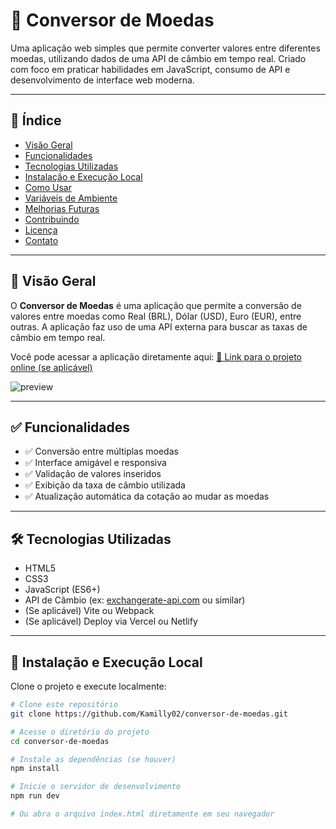 # 💱 Conversor de Moedas

Uma aplicação web simples que permite converter valores entre diferentes moedas, utilizando dados de uma API de câmbio em tempo real. Criado com foco em praticar habilidades em JavaScript, consumo de API e desenvolvimento de interface web moderna.

---

## 📌 Índice

- [Visão Geral](#visão-geral)
- [Funcionalidades](#funcionalidades)
- [Tecnologias Utilizadas](#tecnologias-utilizadas)
- [Instalação e Execução Local](#instalação-e-execução-local)
- [Como Usar](#como-usar)
- [Variáveis de Ambiente](#variáveis-de-ambiente)
- [Melhorias Futuras](#melhorias-futuras)
- [Contribuindo](#contribuindo)
- [Licença](#licença)
- [Contato](#contato)

---

## 👀 Visão Geral

O **Conversor de Moedas** é uma aplicação que permite a conversão de valores entre moedas como Real (BRL), Dólar (USD), Euro (EUR), entre outras. A aplicação faz uso de uma API externa para buscar as taxas de câmbio em tempo real.

Você pode acessar a aplicação diretamente aqui: [🔗 Link para o projeto online (se aplicável)](https://seu-link.vercel.app)

![preview](./assets/preview.png) <!-- Substitua pelo caminho correto da imagem de preview -->

---

## ✅ Funcionalidades

- ✅ Conversão entre múltiplas moedas
- ✅ Interface amigável e responsiva
- ✅ Validação de valores inseridos
- ✅ Exibição da taxa de câmbio utilizada
- ✅ Atualização automática da cotação ao mudar as moedas

---

## 🛠 Tecnologias Utilizadas

- HTML5
- CSS3
- JavaScript (ES6+)
- API de Câmbio (ex: [exchangerate-api.com](https://www.exchangerate-api.com/) ou similar)
- (Se aplicável) Vite ou Webpack
- (Se aplicável) Deploy via Vercel ou Netlify

---

## 🧪 Instalação e Execução Local

Clone o projeto e execute localmente:

```bash
# Clone este repositório
git clone https://github.com/Kamilly02/conversor-de-moedas.git

# Acesse o diretório do projeto
cd conversor-de-moedas

# Instale as dependências (se houver)
npm install

# Inicie o servidor de desenvolvimento
npm run dev

# Ou abra o arquivo index.html diretamente em seu navegador
